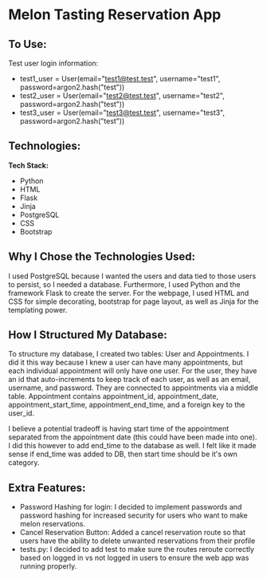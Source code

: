 # Melon Tasting Reservation App

## To Use: 

Test user login information: 
- test1_user = User(email="test1@test.test", username="test1", password=argon2.hash("test"))
- test2_user = User(email="test2@test.test", username="test2", password=argon2.hash("test"))
- test3_user = User(email="test3@test.test", username="test3", password=argon2.hash("test"))

## Technologies:

**Tech Stack:**
- Python
- HTML
- Flask
- Jinja
- PostgreSQL
- CSS
- Bootstrap

## Why I Chose the Technologies Used:

I used PostgreSQL because I wanted the users and data tied to those users to persist, so I needed a database. Furthermore, I used Python and the framework Flask to create the server. For the webpage, I used HTML and CSS for simple decorating, bootstrap for page layout, as well as Jinja for the templating power. 


## How I Structured My Database:

To structure my database, I created two tables: User and Appointments. I did it this way because I knew a user can have many appointments, but each individual appointment will only have one user. For the user, they have an id that auto-increments to keep track of each user, as well as an email, username, and password. They are connected to appointments via a middle table. Appointment contains appointment_id, appointment_date, appointment_start_time, appointment_end_time, and a foreign key to the user_id. 

I believe a potential tradeoff is having start time of the appointment separated from the appointment date (this could have been made into one). I did this however to add end_time to the database as well. I felt like it made sense if end_time was added to DB, then start time should be it's own category. 

## Extra Features:

- Password Hashing for login: I decided to implement passwords and password hashing for increased security for users who want to make melon reservations. 
- Cancel Reservation Button: Added a cancel reservation route so that users have the ability to delete unwanted reservations from their profile
- tests.py: I decided to add test to make sure the routes reroute correctly based on logged in vs not logged in users to ensure the web app was running properly. 
